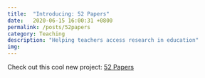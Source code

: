 ```yaml
---
title:  "Introducing: 52 Papers"
date:   2020-06-15 16:00:31 +0800
permalink: /posts/52papers
category: Teaching
description: "Helping teachers access research in education"
img:
---
```


Check out this cool new project: [52 Papers](https://52papers.org)
